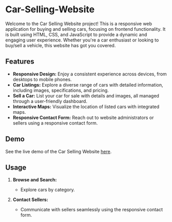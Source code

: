 # Car-Selling-Website

Welcome to the Car Selling Website project! This is a responsive web application for buying and selling cars, focusing on frontend functionality. It is built using HTML, CSS, and JavaScript to provide a dynamic and engaging user experience. Whether you're a car enthusiast or looking to buy/sell a vehicle, this website has got you covered.

## Features

- **Responsive Design:** Enjoy a consistent experience across devices, from desktops to mobile phones.
- **Car Listings:** Explore a diverse range of cars with detailed information, including images, specifications, and pricing.
- **Sell a Car:** List your car for sale with details and images, all managed through a user-friendly dashboard.
- **Interactive Maps:** Visualize the location of listed cars with integrated maps.
- **Responsive Contact Form:** Reach out to website administrators or sellers using a responsive contact form.

## Demo

See the live demo of the Car Selling Website [here](https://mayank-kumar7.github.io/Car-Selling-Website/).

## Usage

1. **Browse and Search:**
   - Explore cars by category.

2. **Contact Sellers:**
   - Communicate with sellers seamlessly using the responsive contact form.
